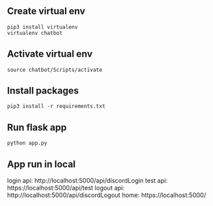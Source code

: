 ## Create virtual env
```
pip3 install virtualenv
virtualenv chatbot
```
## Activate virtual env
```
source chatbot/Scripts/activate
```

## Install packages
```
pip3 install -r requirements.txt
```

## Run flask app
```
python app.py
```

## App run in local
login api: http://localhost:5000/api/discordLogin
test api: https://localhost:5000/api/test
logout api: http://localhost:5000/api/discordLogout
home: https://localhost:5000/
